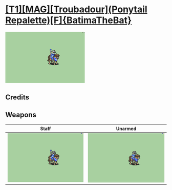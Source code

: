 # [\[T1\]\[MAG\]\[Troubadour\]\(Ponytail Repalette\)\[F\]{BatimaTheBat}](./)

<img src="./7.%20Staff/Staff_000.png" alt="[T1][MAG][Troubadour](Ponytail Repalette)[F]{BatimaTheBat} standing" />

## Credits



## Weapons


|Staff |Unarmed |
|  :---: | :---: |
| <img alt="Staff animation" src="./7.%20Staff/Staff.gif" /> | <img alt="Unarmed animation" src="./8.%20Unarmed/Unarmed.gif" /> |
